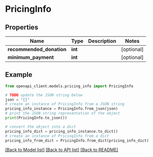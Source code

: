 # PricingInfo


## Properties

Name | Type | Description | Notes
------------ | ------------- | ------------- | -------------
**recommended_donation** | **int** |  | [optional] 
**minimum_payment** | **int** |  | [optional] 

## Example

```python
from openapi_client.models.pricing_info import PricingInfo

# TODO update the JSON string below
json = "{}"
# create an instance of PricingInfo from a JSON string
pricing_info_instance = PricingInfo.from_json(json)
# print the JSON string representation of the object
print(PricingInfo.to_json())

# convert the object into a dict
pricing_info_dict = pricing_info_instance.to_dict()
# create an instance of PricingInfo from a dict
pricing_info_from_dict = PricingInfo.from_dict(pricing_info_dict)
```
[[Back to Model list]](../README.md#documentation-for-models) [[Back to API list]](../README.md#documentation-for-api-endpoints) [[Back to README]](../README.md)


